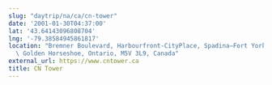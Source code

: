 ```yaml
---
slug: "daytrip/na/ca/cn-tower"
date: '2001-01-30T04:37:00'
lat: '43.64143096808704'
lng: '-79.38584945861817'
location: "Bremner Boulevard, Harbourfront-CityPlace, Spadina—Fort York, Toronto,\
  \ Golden Horseshoe, Ontario, M5V 3L9, Canada"
external_url: https://www.cntower.ca
title: CN Tower
---
```



